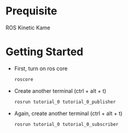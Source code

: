 # Prequisite

ROS Kinetic Kame


# Getting Started

* First, turn on ros core

    ```bash
    roscore
    ```

* Create another terminal (ctrl + alt + t)

    ```bash
    rosrun tutorial_0 tutorial_0_publisher 
    ```
* Again, create another terminal (ctrl + alt + t)
    ```bash
    rosrun tutorial_0 tutorial_0_subscriber
    ```

